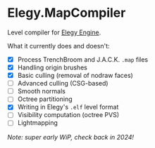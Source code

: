 
# Elegy.MapCompiler

Level compiler for [Elegy Engine](https://github.com/ElegyEngine).

What it currently does and doesn't:
* [x] Process TrenchBroom and J.A.C.K. `.map` files
* [x] Handling origin brushes
* [x] Basic culling (removal of nodraw faces)
* [ ] Advanced culling (CSG-based) 
* [ ] Smooth normals
* [ ] Octree partitioning
* [x] Writing in Elegy's `.elf` level format
* [ ] Visibility computation (octree PVS)
* [ ] Lightmapping

*Note: super early WiP, check back in 2024!*
